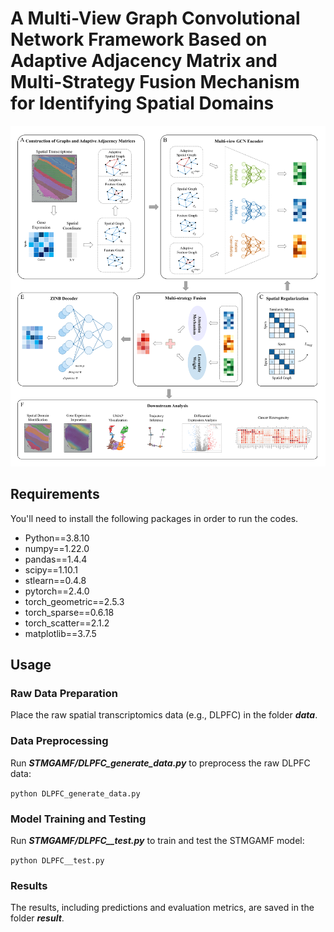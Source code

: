 # A Multi-View Graph Convolutional Network Framework Based on Adaptive Adjacency Matrix and Multi-Strategy Fusion Mechanism for Identifying Spatial Domains

![Model](https://github.com/Fuyh0628/STMGAMF/blob/master/STMGAMF/Model.png)

## Requirements

You'll need to install the following packages in order to run the codes.

* Python==3.8.10
* numpy==1.22.0
* pandas==1.4.4
* scipy==1.10.1
* stlearn==0.4.8
* pytorch==2.4.0
* torch_geometric==2.5.3
* torch_sparse==0.6.18
* torch_scatter==2.1.2
* matplotlib==3.7.5

## Usage

### Raw Data Preparation

Place the raw spatial transcriptomics data (e.g., DLPFC) in the folder ***data***.

### Data Preprocessing

Run ***STMGAMF/DLPFC_generate_data.py*** to preprocess the raw DLPFC data:

`python DLPFC_generate_data.py`

### Model Training and Testing

Run ***STMGAMF/DLPFC__test.py*** to train and test the STMGAMF model:

`python DLPFC__test.py`

### Results
 
The results, including predictions and evaluation metrics, are saved in the folder ***result***.


